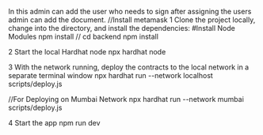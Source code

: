 
In this admin can add the user who needs to sign after assigning the users admin can add the document. 
//Install metamask 
1 Clone the project locally, change into the directory, and install the dependencies:
#Install Node Modules
   npm install
// cd backend 
   npm install
    
2 Start the local Hardhat node
   npx hardhat node

3 With the network running, deploy the contracts to the local network in a separate terminal window
   npx hardhat run --network localhost scripts/deploy.js

//For Deploying on Mumbai Network 
   npx hardhat run --network mumbai scripts/deploy.js
   
4 Start the app
   npm run dev


